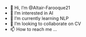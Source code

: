 - 👋 Hi, I’m @Altair-Farooque21
- 👀 I’m interested in AI
- 🌱 I’m currently learning NLP
- 💞️ I’m looking to collaborate on CV
- 📫 How to reach me ...

<!---
Altair-Farooque21/Altair-Farooque21 is a ✨ special ✨ repository because its `README.md` (this file) appears on your GitHub profile.
You can click the Preview link to take a look at your changes.
--->
